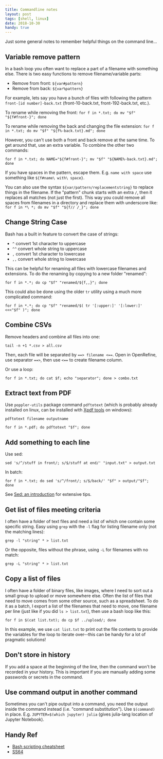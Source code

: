 ```yaml
---
title: Commandline notes
layout: post
tags: [shell, linux]
date: 2018-10-30
handy: true
---
```


Just some general notes to remember helpful things on the command line... 

## Variable remove pattern 

In a bash loop you often want to replace a part of a filename with something else. 
There is two easy functions to remove filename/variable parts: 

- Remove from front: `${var#pattern}`
- Remove from back: `${var%pattern}`

For example, lets say you have a bunch of files with following the pattern `front-[id number]-back.txt` (front-10-back.txt, front-192-back.txt, etc.).

To rename while removing the front: `for f in *.txt; do mv "$f" "${f#front-}"; done`

To rename while removing the back and changing the file extension: `for f in *.txt; do mv "$f" "${f%-back.txt}.md"; done`

However, you can't use both a front and back remove at the same time. 
To get around that, use an extra variable. 
To combine the other two commands: 

`for f in *.txt; do NAME="${f#front-}"; mv "$f" "${NAME%-back.txt}.md"; done`

If you have spaces in the pattern, escape them. 
E.g. `name with space` use something like `${f#name\ with\ space}`.

You can also use the syntax `${var/pattern/replacementstring}` to replace things in the filename. 
If the "pattern" chunk starts with an extra `/`, then it replaces all matches (not just the first).
This way you could remove all spaces from filenames in a directory and replace them with underscore like: 
`for f in *\ *; do mv "$f" "${f// /_}"; done`

## Change String Case

Bash has a built in feature to convert the case of strings:

- `^` convert 1st character to uppercase
- `^^` convert whole string to uppercase
- `,` convert 1st character to lowercase
- `,,` convert whole string to lowercase

This can be helpful for renaming all files with lowercase filenames and extensions.
To do the renaming by copying to a new folder "renamed":

`for f in *.*; do cp "$f" "renamed/${f,,}"; done`

This could also be done using the older `tr` utility using a much more complicated command:

`for f in *.*; do cp "$f" "renamed/$( tr '[:upper:]' '[:lower:]' <<<"$f" )"; done`

## Combine CSVs

Remove headers and combine all files into one:

`tail -n +1 *.csv > all.csv`

Then, each file will be separated by `==> filename <==`.
Open in OpenRefine, use separator `==>`, then use `<==` to create filename column.

Or use a loop:

`for f in *.txt; do cat $f; echo "separator"; done > combo.txt`

## Extract text from PDF

Use `poppler-utils` package command `pdftotext` (which is probably already installed on linux, can be installed with [Xpdf tools](https://www.xpdfreader.com/download.html) on windows):

`pdftotext filename outputname` 

`for f in *.pdf; do pdftotext "$f"; done`

## Add something to each line

Use sed:

`sed 's/^/stuff in front/; s/$/stuff at end/' "input.txt" > output.txt`

In batch: 

`for f in *.txt; do sed 's/^/front/; s/$/back/' "$f" > output/"$f"; done`

See [Sed: an introduction](https://www.grymoire.com/Unix/Sed.html) for extensive tips. 

## Get list of files meeting criteria 

I often have a folder of text files and need a list of which one contain some specific string. 
Easy using `grep` with the `-l` flag for listing filename only (not the matching lines):

`grep -l "string" * > list.txt`

Or the opposite, files without the phrase, using `-L` for filenames with no match:

`grep -L "string" * > list.txt`

## Copy a list of files

I often have a folder of binary files, like images, where I need to sort out a small group to upload or move somewhere else. 
Often the list of files that need to move comes from some other source, such as a spreadsheet. 
To do it as a batch, I export a list of the filenames that need to move, one filename per line (just like if you did `ls > list.txt`), then use a bash loop like this:

`for f in $(cat list.txt); do cp $f ../upload/; done`

In this example, we use `cat list.txt` to print out the file contents to provide the variables for the loop to iterate over--this can be handy for a lot of pragmatic solutions!

## Don't store in history

If you add a space at the beginning of the line, then the command won't be recorded in your history. 
This is important if you are manually adding some passwords or secrets in the command.

## Use command output in another command

Sometimes you can't pipe output into a command, you need the output inside the command instead (i.e. "command substitution").
Use `$(command)` in place. 
E.g. `JUPYTER=$(which jupyter) julia` (gives julia-lang location of Jupyter Notebook). 

## Handy Ref

- [Bash scripting cheatsheet](https://devhints.io/bash)
- [SS64](https://ss64.com/bash/)
